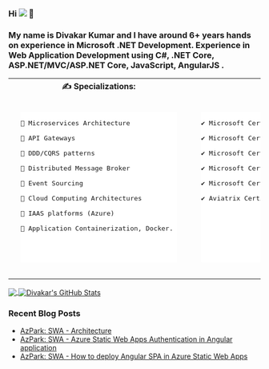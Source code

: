 ### Hi ![](http://estruyf-github.azurewebsites.net/api/VisitorHit?user=Divakar-Kumar&repo=Divakar-Kumar&countColorcountColor&countColor=%23001199) 👋 


<h3>
My name is Divakar Kumar and I have around 6+ years hands on experience in Microsoft .NET Development. 
Experience in Web Application Development using C#, .NET Core, ASP.NET/MVC/ASP.NET Core, JavaScript, AngularJS . 
</h3>

<table>
<tr>
<th> &#x270d; Specializations:</th>
<th>🏆 Certifications:</th>
</tr>
<tr>
<td>
<pre>
<div style="background: #fff;border-radius: 2px;display: inline-block;height: 300px;margin: 1rem;position: relative;width: 300px box-shadow: 0 19px 38px rgba(0,0,0,0.30), 0 15px 12px rgba(0,0,0,0.22);">
📌 Microservices Architecture <br>
📌 API Gateways <br>
📌 DDD/CQRS patterns <br>
📌 Distributed Message Broker <br>
📌 Event Sourcing <br>
📌 Cloud Computing Architectures <br>
📌 IAAS platforms (Azure) <br>
📌 Application Containerization, Docker. <br>
</div>
</pre>
</td>
<td>
<pre>
<div style="background: #fff;border-radius: 2px;display: inline-block;height: 300px;margin: 1rem;position: relative;width: 300px box-shadow: 0 19px 38px rgba(0,0,0,0.30), 0 15px 12px rgba(0,0,0,0.22);">
✔️ Microsoft Certified Trainer <br>
✔️ Microsoft Certified: DevOps Engineer Expert <br>
✔️ Microsoft Certified: Azure Developer Associate <br>
✔️ Microsoft Certified: Azure IoT Developer Specialty <br>
✔️ Microsoft Certified: Azure Fundamentals <br>
✔️ Aviatrix Certified Engineer - Multi-Cloud Network Associate <br>
</div>
</pre>
</td>
</tr>
</table>

<a href="https://github.com/Divakar-Kumar">
  <img align="center" src="https://github-readme-stats.vercel.app/api/top-langs/?username=Divakar-Kumar&hide=java,html&title_color=00000&text_color=1d1f21&icon_color=2bbc8a&bg_color=fffff" />
</a>
<a href="https://github.com/Divakar-Kumar">
  <img align="center" src="https://github-readme-stats.vercel.app/api?username=Divakar-Kumar&show_icons=true&count_private=true&title_color=00000&text_color=1d1f21&icon_color=2bbc8a&bg_color=fffff" alt="Divakar's GitHub Stats" />
</a>

### Recent Blog Posts
<!-- BLOGPOSTS:START -->
- [AzPark: SWA - Architecture ](https://iamdivakarkumar.com/azpark-swa-architecture/)
- [AzPark: SWA - Azure Static Web Apps Authentication in Angular application](https://iamdivakarkumar.com/azpark-swa-authentication/)
- [AzPark: SWA - How to deploy Angular SPA in Azure Static Web Apps](https://iamdivakarkumar.com/azpark-swa-deploy-angular/)
<!-- BLOGPOSTS:END -->
